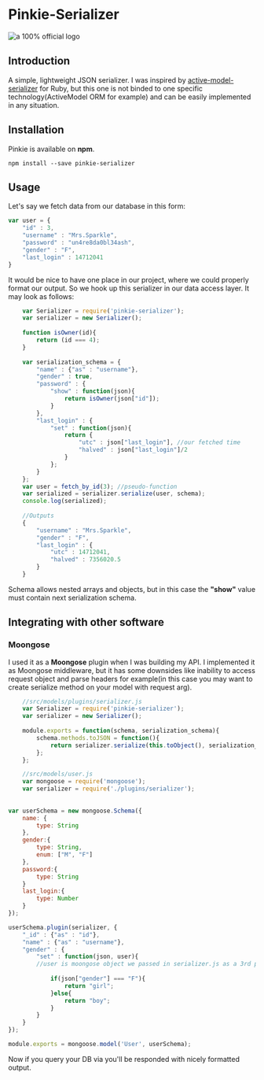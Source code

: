 # Pinkie-Serializer

![a 100% official logo](http://vignette2.wikia.nocookie.net/mlp/images/9/96/FANMADE_Pinkie_Pie_with_a_moustache.png/revision/latest?cb=20130928165137)

## Introduction

A simple, lightweight JSON serializer. I was inspired by [active-model-serializer](https://github.com/rails-api/active_model_serializers) for Ruby, but this one is not binded to one specific technology(ActiveModel ORM for example) and can be easily implemented in any situation.

## Installation

Pinkie is available on **npm**.

```
npm install --save pinkie-serializer
```

## Usage

Let's say we fetch data from our database in this form:

``` javascript
var user = {
    "id" : 3,
    "username" : "Mrs.Sparkle",
    "password" : "un4re8da0bl34ash",
    "gender" : "F",
    "last_login" : 14712041
}
```

It would be nice to have one place in our project, where we could properly format our output. So we hook up this serializer in our data access layer. It may look as follows:

```javascript
    var Serializer = require('pinkie-serializer');
    var serializer = new Serializer();
    
    function isOwner(id){
        return (id === 4);
    }
    
    var serialization_schema = {
        "name" : {"as" : "username"},
        "gender" : true,
        "password" : {
            "show" : function(json){
                return isOwner(json["id"]);
            }
        },
        "last_login" : {
            "set" : function(json){
                return {
                    "utc" : json["last_login"], //our fetched time
                    "halved" : json["last_login"]/2 
                }
            };
        }
    };
    var user = fetch_by_id(3); //pseudo-function
    var serialized = serializer.serialize(user, schema);
    console.log(serialized);
    
    //Outputs
    {
        "username" : "Mrs.Sparkle",
        "gender" : "F",
        "last_login" : {
            "utc" : 14712041,
            "halved" : 7356020.5
        }
    }
```

Schema allows nested arrays and objects, but in this case the **"show"** value must contain  next serialization schema.

## Integrating with other software

### Moongose

I used it as a **Moongose** plugin when I was building my API. I implemented it as Moongose middleware, but it has some downsides like inability to access request object and parse headers for example(in this case you may want to create serialize method on your model with request arg).

```javascript
    //src/models/plugins/serializer.js
    var Serializer = require('pinkie-serializer');
    var serializer = new Serializer();
    
    module.exports = function(schema, serialization_schema){
    	schema.methods.toJSON = function(){
    		return serializer.serialize(this.toObject(), serialization_schema, this);
    	};
    };
```
```javascript
    //src/models/user.js
    var mongoose = require('mongoose');
    var serializer = require('./plugins/serializer');
 
 
var userSchema = new mongoose.Schema({
	name: {
		type: String
	},
	gender:{
	    type: String,
	    enum: ["M", "F"]
	},
	password:{
	    type: String
	}
	last_login:{
	    type: Number
	}
});

userSchema.plugin(serializer, {
	"_id" : {"as" : "id"},
	"name" : {"as" : "username"},
    "gender" : {
        "set" : function(json, user){ 
        //user is moongose object we passed in serializer.js as a 3rd param. we can use it to access related objects if we need any
            
            if(json["gender"] === "F"){
                return "girl";
            }else{
                return "boy";
            }
        }
    }
});

module.exports = mongoose.model('User', userSchema);
```

Now if you query your DB via you'll be responded with nicely formatted output.
